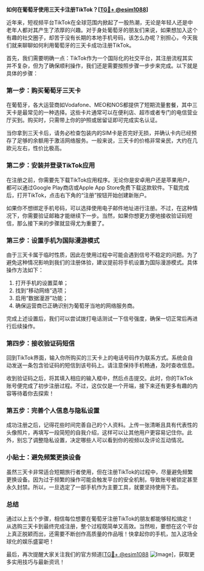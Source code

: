 **如何在葡萄牙使用三天卡注册TikTok？[[TG💪+ @esim1088](https://t.me/s/esim1088)]**

近年来，短视频平台TikTok在全球范围内掀起了一股热潮，无论是年轻人还是中老年人都对其产生了浓厚的兴趣。对于身处葡萄牙的朋友们来说，如果想加入这个有趣的社交圈子，却苦于没有长期的本地手机号码，该怎么办呢？别担心，今天我们就来聊聊如何利用葡萄牙的三天卡成功注册TikTok。

首先，我们需要明确一点：TikTok作为一个国际化的社交平台，其注册流程其实并不复杂，但为了确保顺利操作，我们还是需要按照步骤一步步来完成。以下就是具体的步骤：

### 第一步：购买葡萄牙三天卡

在葡萄牙，各大运营商如Vodafone、MEO和NOS都提供了短期流量套餐，其中三天卡是最常见的一种选择。这些卡片通常可以在便利店、超市或者专门的电信营业厅买到。购买时，只需带上你的护照或居留证即可完成实名认证。

当你拿到三天卡后，请务必检查包装内的SIM卡是否完好无损，并确认卡内已经预存了足够的余额用于激活网络服务。一般来说，三天卡的价格非常亲民，大约在几欧元左右，性价比极高。

### 第二步：安装并登录TikTok应用

在注册之前，你需要先下载TikTok应用程序。无论你是安卓用户还是苹果用户，都可以通过Google Play商店或Apple App Store免费下载这款软件。下载完成后，打开TikTok，点击右下角的“注册”按钮开始创建新账户。

如果你不想绑定手机号码，可以选择使用电子邮件地址进行注册。不过，在这种情况下，你需要验证邮箱才能继续下一步。当然，如果你想更方便地接收验证码短信，那么接下来的步骤就显得尤为重要了。

### 第三步：设置手机为国际漫游模式

由于三天卡属于临时性质，因此在使用过程中可能会遇到信号不稳定的问题。为了避免这种情况影响到我们的注册体验，建议提前将手机设置为国际漫游模式。具体操作方法如下：

1. 打开手机的设置菜单；
2. 找到“移动网络”选项；
3. 启用“数据漫游”功能；
4. 确保运营商已正确识别为葡萄牙当地的网络服务商。

完成上述设置后，我们可以尝试拨打电话测试一下信号强度，确保一切正常后再进行后续操作。

### 第四步：接收验证码短信

回到TikTok界面，输入你所购买的三天卡上的电话号码作为联系方式。系统会自动发送一条包含验证码的短信到该号码上。请注意保持手机畅通，及时查收信息。

收到验证码之后，将其填入相应的输入框中，然后点击提交。此时，你的TikTok账号便完成了初步注册过程。不过，这仅仅是一个开端，接下来还有更多有趣的内容等待着你去探索！

### 第五步：完善个人信息与隐私设置

成功注册之后，记得花些时间完善自己的个人资料。上传一张清晰且具有代表性的头像照片，再填写一段简短的自我介绍，这样可以让其他用户更容易记住你。此外，别忘了调整隐私设置，决定哪些人可以看到你的视频以及评论互动情况。

### 小贴士：避免频繁更换设备

虽然三天卡非常适合短期旅行者使用，但在注册TikTok的过程中，尽量避免频繁更换设备。因为过于频繁的操作可能会触发平台的安全机制，导致账号被锁定甚至永久封禁。所以，一旦选定了一部手机作为主要工具，就要坚持使用下去。

### 总结

通过以上五个步骤，相信每位想要在葡萄牙注册TikTok的朋友都能够轻松搞定！从选购三天卡到最终完成注册，整个过程既简单又高效。当然啦，要想在这个平台上真正脱颖而出，还需要不断创作高质量的作品哦！快拿起你的手机，加入这场全球化的娱乐盛宴吧！

最后，再次提醒大家关注我们的官方频道[[TG💪+ @esim1088](https://t.me/s/esim1088) ![Image](https://i.postimg.cc/4NQfJmqS/Snipaste-2025-05-13-00-14-12.png)]，获取更多实用技巧与最新资讯！